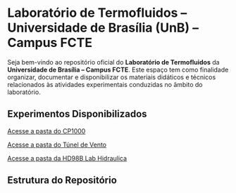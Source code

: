 # Laboratório de Termofluidos – Universidade de Brasília (UnB) – Campus FCTE

Seja bem-vindo ao repositório oficial do **Laboratório de Termofluidos** da **Universidade de Brasília – Campus FCTE**. Este espaço tem como finalidade organizar, documentar e disponibilizar os materiais didáticos e técnicos relacionados às atividades experimentais conduzidas no âmbito do laboratório.


## Experimentos Disponibilizados

[Acesse a pasta do  CP1000](https://github.com/Jonas-Oliveira-Git/LabTermoFCTE/tree/main/CP1000)


[Acesse a pasta do Túnel de Vento](https://github.com/Jonas-Oliveira-Git/LabTermoFCTE/tree/main/HD98B_Lab_Hidraulica)

[Acesse a pasta da HD98B Lab Hidraulica](https://github.com/Jonas-Oliveira-Git/LabTermoFCTE/tree/main/TunelVento)





## Estrutura do Repositório

